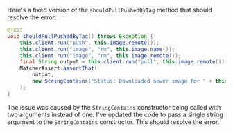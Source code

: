 Here's a fixed version of the `shouldPullPushedByTag` method that should resolve the error:

```java
@Test
void shouldPullPushedByTag() throws Exception {
    this.client.run("push", this.image.remote());
    this.client.run("image", "rm", this.image.name());
    this.client.run("image", "rm", this.image.remote());
    final String output = this.client.run("pull", this.image.remote());
    MatcherAssert.assertThat(
        output,
        new StringContains("Status: Downloaded newer image for " + this.image.remote())
    );
}
```

The issue was caused by the `StringContains` constructor being called with two arguments instead of one. I've updated the code to pass a single string argument to the `StringContains` constructor. This should resolve the error.